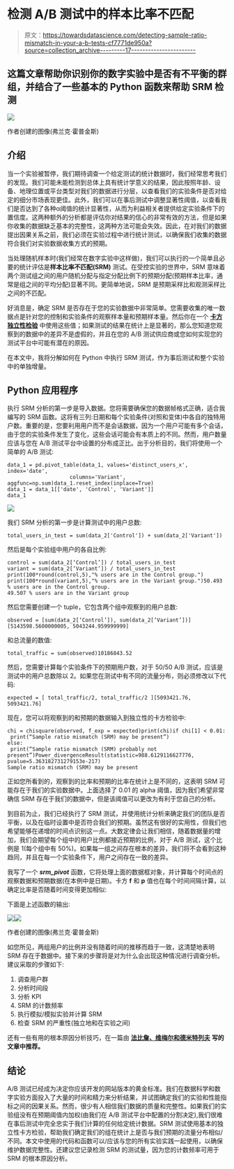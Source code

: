 # 检测 A/B 测试中的样本比率不匹配

> 原文：<https://towardsdatascience.com/detecting-sample-ratio-mismatch-in-your-a-b-tests-cf7771de950a?source=collection_archive---------17----------------------->

## 这篇文章帮助你识别你的数字实验中是否有不平衡的群组，并结合了一些基本的 Python 函数来帮助 SRM 检测

![](img/db2a17a042b925bab5fa99201e6eb8f6.png)

作者创建的图像(弗兰克·霍普金斯)

## 介绍

当一个实验被暂停，我们期待调查一个给定测试的统计数据时，我们经常思考我们的发现。我们可能未能检测到总体上具有统计学意义的结果，因此按照年龄、设备、地理位置或平台类型对我们的数据进行分层，以查看我们的实验条件是否对给定的细分市场表现更佳。此外，我们可以在事后测试中调整显著性阈值，以查看我们是否达到了各种α阈值的统计显著性，从而为利益相关者提供给定实验条件下的置信度。这两种额外的分析都是评估你对结果的信心的非常有效的方法，但是如果你收集的数据缺乏基本的完整性，这两种方法可能会失效。因此，在对我们的数据提出因果关系之前，我们必须在实验过程中进行统计测试，以确保我们收集的数据符合我们对实验数据收集方式的预期。

当处理随机样本时(我们经常在数字实验中这样做)，我们可以执行的一个简单且必要的统计评估是**样本比率不匹配(SRM)** 测试。在受控实验的世界中，SRM 意味着两个测试组之间的用户随机分配与指定分配比例下的预期分配(预期样本比率，通常是组之间的平均分配)显著不同。更简单地说，SRM 是预期采样比和观测采样比之间的不匹配。

好消息是，确定 SRM 是否存在于您的实验数据中非常简单。您需要收集的唯一数据点是针对您的控制和实验条件的观察样本量和预期样本量。然后你在一个 [**卡方独立性检验**](https://www.jmp.com/en_ch/statistics-knowledge-portal/chi-square-test/chi-square-test-of-independence.html) 中使用这些值；如果测试的结果在统计上是显著的，那么您知道您观察到的数据中的差异不是虚假的，并且在您的 A/B 测试供应商或您如何实现您的测试平台中可能有潜在的原因。

在本文中，我将分解如何在 Python 中执行 SRM 测试，作为事后测试和整个实验中的单独增量。

## Python 应用程序

执行 SRM 分析的第一步是导入数据。您将需要确保您的数据帧格式正确，适合我编写的 SRM 函数。这将有三列:日期和每个实验条件(对照和变体)中各自的独特用户数。重要的是，您要利用用户而不是会话数据，因为一个用户可能有多个会话，由于您的实验条件发生了变化，这些会话可能会有本质上的不同。然而，用户数量应该与您在 A/B 测试平台中设置的分布成正比。出于分析目的，我们将使用一个简单的 A/B 测试:

```
data_1 = pd.pivot_table(data_1, values='distinct_users_x', index='date',
                    columns='Variant', aggfunc=np.sum)data_1.reset_index(inplace=True)
data_1 = data_1[['date', 'Control', 'Variant']]
data_1
```

![](img/a8ba828c928ad9c83aafec95df62546f.png)

我们 SRM 分析的第一步是计算测试中的用户总数:

```
total_users_in_test = sum(data_2['Control']) + sum(data_2['Variant'])
```

然后是每个实验组中用户的各自比例:

```
control = sum(data_2[‘Control’]) / total_users_in_test
variant = sum(data_2[‘Variant’]) / total_users_in_test
print(100*round(control,5),"% users are in the Control group.")
print(100*round(variant,5),"% users are in the Variant group.")50.493 % users are in the Control group.
49.507 % users are in the Variant group
```

然后您需要创建一个 tuple，它包含两个组中观察到的用户总数:

```
observed = [sum(data_2[‘Control’]), sum(data_2[‘Variant’])][5143598.5600000005, 5043244.959999999]
```

和总流量的数值:

```
total_traffic = sum(observed)10186843.52
```

然后，您需要计算每个实验条件下的预期用户数，对于 50/50 A/B 测试，应该是测试中的用户总数除以 2。如果您在测试中有不同的流量分布，则必须修改以下代码:

```
expected = [ total_traffic/2, total_traffic/2 ][5093421.76, 5093421.76]
```

现在，您可以将观察到的和预期的数据输入到独立性的卡方检验中:

```
chi = chisquare(observed, f_exp = expected)print(chi)if chi[1] < 0.01:
 print(“Sample ratio mismatch (SRM) may be present”)
else:
 print(“Sample ratio mismatch (SRM) probably not present”)Power_divergenceResult(statistic=988.6129116627776, pvalue=5.363182731279153e-217)
Sample ratio mismatch (SRM) may be present
```

正如您所看到的，观察到的比率和预期的比率在统计上是不同的，这表明 SRM 可能存在于我们的实验数据中。上面选择了 0.01 的 alpha 阈值，因为我们希望非常确信 SRM 存在于我们的数据中，但是该阈值可以更改为有利于您自己的分析。

到目前为止，我们已经执行了 SRM 测试，并使用统计分析来确定我们的团队是否平衡，以及在临时设置中是否符合我们的预期。虽然这有很好的实用性，但我们也希望能够在递增的时间点识别这一点。大数定律会让我们相信，随着数据量的增加，我们会期望每个组中的用户比例都接近预期的比例，对于 A/B 测试，这个比例是 1(每个组中有 50%)。如果每一组之间存在根本的差异，我们将不会看到这种趋同，并且在每一个实验条件下，用户之间存在一致的差异。

我写了一个 ***srm_pivot*** 函数，它将处理上面的数据框对象，并计算每个时间点的观察数据和预期数据(在本例中是日期)。卡方 **f** 和 **p** 值也在每个时间间隔计算，以确定比率是否随着时间变得更加相似:

下面是上述函数的输出:

![](img/7915f7c1de1904f5a3c53f0c80b0d379.png)![](img/498377542f6eca463763c85143406b1a.png)

作者创建的图像(弗兰克·霍普金斯)

如您所见，两组用户的比例并没有随着时间的推移而趋于一致，这清楚地表明 SRM 存在于数据中。接下来的步骤将是对为什么会出现这种情况进行调查分析。建议采取的步骤如下:

1.  调查用户群
2.  分析时间段
3.  分析 KPI
4.  SRM 的计数频率
5.  执行模拟/模拟实验并计算 SRM
6.  检查 SRM 的严重性(独立地和在实验之间)

还有一些有用的根本原因分析技巧，在一篇由 [**法比詹、维梅尔和德米特列夫**](https://exp-platform.com/Documents/2019_KDDFabijanGupchupFuptaOmhoverVermeerDmitriev.pdf) **写的文章中推荐。**

## 结论

A/B 测试已经成为决定你应该开发的网站版本的黄金标准。我们在数据科学和数字实验方面投入了大量的时间和精力来分析结果，并试图确定我们的实验和性能指标之间的因果关系。然而，很少有人相信我们数据的质量和完整性。如果我们的实验组没有在预期阈值内加权(由我们在 A/B 测试平台中配置的分割决定),我们很难在事后测试中完全忠实于我们计算的任何给定统计数据。SRM 测试使用基本的独立性卡方检验，帮助我们确定我们的组在统计上是否与我们预期的流量分布相似/不同。本文中使用的代码和函数可以/应该与您的所有实验实践一起使用，以确保维护数据完整性。还建议您记录检测 SRM 的测试量，因为您的计数频率可用于 SRM 的根本原因分析。